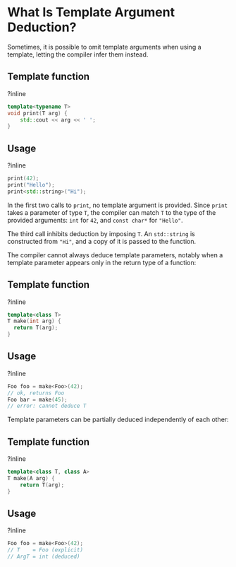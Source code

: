 # What Is Template Argument Deduction?

Sometimes, it is possible to omit template arguments when using a template,
letting the compiler infer them instead.

## Template function
?inline
```cpp
template<typename T>
void print(T arg) {
    std::cout << arg << ' ';
}
```

## Usage
?inline
```cpp
print(42);
print("Hello");
print<std::string>("Hi");
```

In the first two calls to `print`, no template argument is provided. Since `print`
takes a parameter of type `T`, the compiler can match `T` to the type of
the provided arguments: `int` for `42`, and `const char*` for `"Hello"`.

The third call inhibits deduction by imposing `T`. An `std::string` is constructed
from `"Hi"`, and a copy of it is passed to the function.

The compiler cannot always deduce template parameters, notably when a template
parameter appears only in the return type of a function:

## Template function
?inline
```cpp
template<class T>
T make(int arg) {
  return T(arg);
}
```

## Usage
?inline
```cpp
Foo foo = make<Foo>(42);
// ok, returns Foo
Foo bar = make(45);
// error: cannot deduce T
```

Template parameters can be partially deduced independently of each other:

## Template function
?inline
```cpp
template<class T, class A>
T make(A arg) {
    return T(arg);
}
```

## Usage
?inline
```cpp
Foo foo = make<Foo>(42);
// T    = Foo (explicit)
// ArgT = int (deduced)
```